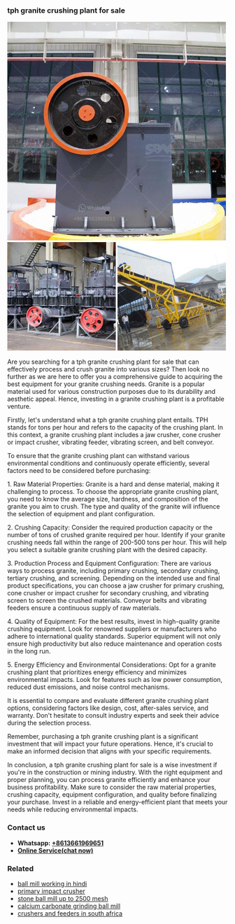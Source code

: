 <h3>tph granite crushing plant for sale</h3><img src='1704857185.jpg' alt=''><p>Are you searching for a tph granite crushing plant for sale that can effectively process and crush granite into various sizes? Then look no further as we are here to offer you a comprehensive guide to acquiring the best equipment for your granite crushing needs. Granite is a popular material used for various construction purposes due to its durability and aesthetic appeal. Hence, investing in a granite crushing plant is a profitable venture.</p><p>Firstly, let's understand what a tph granite crushing plant entails. TPH stands for tons per hour and refers to the capacity of the crushing plant. In this context, a granite crushing plant includes a jaw crusher, cone crusher or impact crusher, vibrating feeder, vibrating screen, and belt conveyor.</p><p>To ensure that the granite crushing plant can withstand various environmental conditions and continuously operate efficiently, several factors need to be considered before purchasing:</p><p>1. Raw Material Properties: Granite is a hard and dense material, making it challenging to process. To choose the appropriate granite crushing plant, you need to know the average size, hardness, and composition of the granite you aim to crush. The type and quality of the granite will influence the selection of equipment and plant configuration.</p><p>2. Crushing Capacity: Consider the required production capacity or the number of tons of crushed granite required per hour. Identify if your granite crushing needs fall within the range of 200-500 tons per hour. This will help you select a suitable granite crushing plant with the desired capacity.</p><p>3. Production Process and Equipment Configuration: There are various ways to process granite, including primary crushing, secondary crushing, tertiary crushing, and screening. Depending on the intended use and final product specifications, you can choose a jaw crusher for primary crushing, cone crusher or impact crusher for secondary crushing, and vibrating screen to screen the crushed materials. Conveyor belts and vibrating feeders ensure a continuous supply of raw materials.</p><p>4. Quality of Equipment: For the best results, invest in high-quality granite crushing equipment. Look for renowned suppliers or manufacturers who adhere to international quality standards. Superior equipment will not only ensure high productivity but also reduce maintenance and operation costs in the long run.</p><p>5. Energy Efficiency and Environmental Considerations: Opt for a granite crushing plant that prioritizes energy efficiency and minimizes environmental impacts. Look for features such as low power consumption, reduced dust emissions, and noise control mechanisms.</p><p>It is essential to compare and evaluate different granite crushing plant options, considering factors like design, cost, after-sales service, and warranty. Don't hesitate to consult industry experts and seek their advice during the selection process.</p><p>Remember, purchasing a tph granite crushing plant is a significant investment that will impact your future operations. Hence, it's crucial to make an informed decision that aligns with your specific requirements.</p><p>In conclusion, a tph granite crushing plant for sale is a wise investment if you're in the construction or mining industry. With the right equipment and proper planning, you can process granite efficiently and enhance your business profitability. Make sure to consider the raw material properties, crushing capacity, equipment configuration, and quality before finalizing your purchase. Invest in a reliable and energy-efficient plant that meets your needs while reducing environmental impacts.</p><h3>Contact us</h3><ul><li><strong>Whatsapp:&nbsp;<a href="https://wa.me/8613661969651">+8613661969651</a></strong></li><li><a href="https://swt.shibang-china.com/?git&amp;zhl&amp;tph granite crushing plant for sale"><strong>Online Service(chat now)</strong></a></li></ul><h3>Related</h3><ul><li><a href='ball mill working in hindi.md'>ball mill working in hindi</a></li><li><a href='primary impact crusher.md'>primary impact crusher</a></li><li><a href='stone ball mill up to 2500 mesh.md'>stone ball mill up to 2500 mesh</a></li><li><a href='calcium carbonate grinding ball mill.md'>calcium carbonate grinding ball mill</a></li><li><a href='crushers and feeders in south africa.md'>crushers and feeders in south africa</a></li></ul>